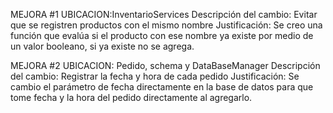MEJORA #1
UBICACION:InventarioServices
Descripción del cambio: Evitar que se registren productos con el mismo nombre
Justificación: Se creo una función que evalúa si el producto con ese nombre ya existe por medio de un valor booleano, si ya existe no se agrega.

MEJORA #2
UBICACION: Pedido, schema y DataBaseManager
Descripción del cambio: Registrar la fecha y hora de cada pedido
Justificación: Se cambio el parámetro de fecha directamente en la base de datos para que tome fecha y la hora del pedido directamente al agregarlo.